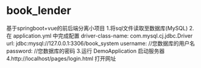 # book_lender
基于springboot+vue的前后端分离小项目
1.将sql文件读取至数据库(MySQL)
2.在 application.yml 中完成配置
	driver-class-name: com.mysql.cj.jdbc.Driver
	url: jdbc:mysql://127.0.0.1:3306/book_system
	username: //您数据库的用户名
      	password: //您数据库的密码
3.运行 DemoApplication 启动服务器
4.http://localhost/pages/login.html 打开网址
